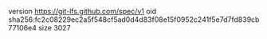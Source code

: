 version https://git-lfs.github.com/spec/v1
oid sha256:fc2c08229ec2a5f548cf5ad0d4d83f08e15f0952c241f5e7d7fd839cb77106e4
size 3027
